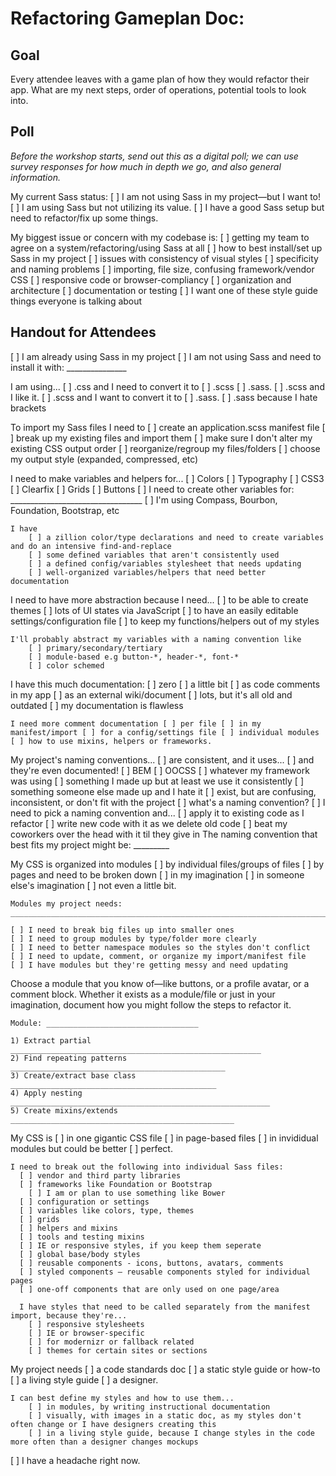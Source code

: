 
# Refactoring Gameplan Doc:

## Goal

Every attendee leaves with a game plan of how they would refactor their app. What are my next steps, order of operations,  potential tools to look into.


## Poll

_Before the workshop starts, send out this as a digital poll; we can use survey responses for how much in depth we go, and also general information._

My current Sass status:
[ ] I am not using Sass in my project—but I want to!
[ ] I am using Sass but not utilizing its value.
[ ] I have a good Sass setup but need to refactor/fix up some things.

My biggest issue or concern with my codebase is:
[ ] getting my team to agree on a system/refactoring/using Sass at all
[ ] how to best install/set up Sass in my project
[ ] issues with consistency of visual styles
[ ] specificity and naming problems
[ ] importing, file size, confusing framework/vendor CSS
[ ] responsive code or browser-compliancy
[ ] organization and architecture
[ ] documentation or testing
[ ] I want one of these style guide things everyone is talking about

## Handout for Attendees


[ ] I am already using Sass in my project
[ ] I am not using Sass and need to install it with: _______________

I am using... 
    [ ] .css and I need to convert it to [ ] .scss [ ] .sass.
    [ ] .scss and I like it.
    [ ] .scss and I want to convert it to [ ] .sass.
    [ ] .sass because I hate brackets

To import my Sass files I need to
    [ ] create an application.scss manifest file
    [ ] break up my existing files and import them
    [ ] make sure I don't alter my existing CSS output order
    [ ] reorganize/regroup my files/folders
    [ ] choose my output style (expanded, compressed, etc)

I need to make variables and helpers for...
    [ ] Colors
    [ ] Typography
    [ ] CSS3
    [ ] Clearfix
    [ ] Grids
    [ ] Buttons
    [ ] I need to create other variables for: _________________________________
    [ ] I'm using Compass, Bourbon, Foundation, Bootstrap, etc

    I have
        [ ] a zillion color/type declarations and need to create variables and do an intensive find-and-replace
        [ ] some defined variables that aren't consistently used
        [ ] a defined config/variables stylesheet that needs updating
        [ ] well-organized variables/helpers that need better documentation

I need to have more abstraction because I need...
    [ ] to be able to create themes
    [ ] lots of UI states via JavaScript
    [ ] to have an easily editable settings/configuration file
    [ ] to keep my functions/helpers out of my styles

    I'll probably abstract my variables with a naming convention like
        [ ] primary/secondary/tertiary
        [ ] module-based e.g button-*, header-*, font-*
        [ ] color schemed

I have this much documentation:
    [ ] zero
    [ ] a little bit
        [ ] as code comments in my app
        [ ] as an external wiki/document
    [ ] lots, but it's all old and outdated
    [ ] my documentation is flawless

    I need more comment documentation [ ] per file [ ] in my manifest/import [ ] for a config/settings file [ ] individual modules [ ] how to use mixins, helpers or frameworks.


My project's naming conventions... 
    [ ] are consistent, and it uses...
            [ ] and they're even documented!
        [ ] BEM
        [ ] OOCSS
        [ ] whatever my framework was using
        [ ] something I made up but at least we use it consistently
        [ ] something someone else made up and I hate it
    [ ] exist, but are confusing, inconsistent, or don't fit with the project
    [ ] what's a naming convention?
        [ ] I need to pick a naming convention and...
            [ ] apply it to existing code as I refactor
            [ ] write new code with it as we delete old code
            [ ] beat my coworkers over the head with it til they give in
            The naming convention that best fits my project might be: _________

My CSS is organized into modules [ ] by individual files/groups of files [ ] by pages and need to be broken down [ ] in my imagination [ ] in someone else's imagination [ ] not even a little bit.

    Modules my project needs:  ______________________________________________________________________________________________________________________________________________________________________________________________________

    [ ] I need to break big files up into smaller ones
    [ ] I need to group modules by type/folder more clearly
    [ ] I need to better namespace modules so the styles don't conflict
    [ ] I need to update, comment, or organize my import/manifest file
    [ ] I have modules but they're getting messy and need updating

Choose a module that you know of—like buttons, or a profile avatar, or a comment block. Whether it exists as a module/file or just in your imagination, document how you might follow the steps to refactor it.

    Module: __________________________________

    1) Extract partial ________________________________________________________
    2) Find repeating patterns ________________________________________________
    3) Create/extract base class ______________________________________________
    4) Apply nesting __________________________________________________________
    5) Create mixins/extends __________________________________________________


My CSS is [ ] in one gigantic CSS file [ ] in page-based files [ ] in invididual modules but could be better [ ] perfect.

    I need to break out the following into individual Sass files:
      [ ] vendor and third party libraries
      [ ] frameworks like Foundation or Bootstrap
        [ ] I am or plan to use something like Bower
      [ ] configuration or settings
      [ ] variables like colors, type, themes
      [ ] grids
      [ ] helpers and mixins
      [ ] tools and testing mixins
      [ ] IE or responsive styles, if you keep them seperate
      [ ] global base/body styles
      [ ] reusable components - icons, buttons, avatars, comments
      [ ] styled components — reusable components styled for individual pages
      [ ] one-off components that are only used on one page/area

      I have styles that need to be called separately from the manifest import, because they're...
        [ ] responsive stylesheets
        [ ] IE or browser-specific
        [ ] for modernizr or fallback related
        [ ] themes for certain sites or sections

My project needs [ ] a code standards doc [ ] a static style guide or how-to [ ] a living style guide [ ] a designer.

    I can best define my styles and how to use them...
        [ ] in modules, by writing instructional documentation
        [ ] visually, with images in a static doc, as my styles don't often change or I have designers creating this
        [ ] in a living style guide, because I change styles in the code more often than a designer changes mockups

[ ] I have a headache right now.

